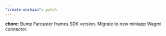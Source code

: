 ```yaml
---
"create-onchain": patch
---
```


**chore:** Bump Farcaster frames SDK version. Migrate to new miniapp Wagmi connector.
